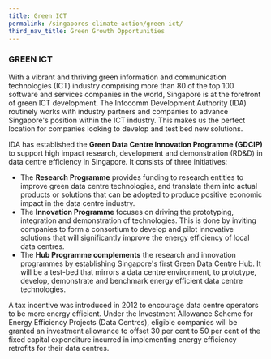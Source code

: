 ```yaml
---
title: Green ICT
permalink: /singapores-climate-action/green-ict/
third_nav_title: Green Growth Opportunities
---
```


### GREEN ICT

With a vibrant and thriving green information and communication technologies (ICT) industry comprising more than 80 of the top 100 software and services companies in the world, Singapore is at the forefront of green ICT development. The Infocomm Development Authority (IDA) routinely works with industry partners and companies to advance Singapore's position within the ICT industry. This makes us the perfect location for companies looking to develop and test bed new solutions.

IDA has established the **Green Data Centre Innovation Programme (GDCIP)** to support high impact research, development and demonstration (RD&D) in data centre efficiency in Singapore. It consists of three initiatives:

* The **Research Programme** provides funding to research entities to improve green data centre technologies, and translate them into actual products or solutions that can be adopted to produce positive economic impact in the data centre industry.  
* The **Innovation Programme** focuses on driving the prototyping, integration and demonstration of technologies. This is done by inviting companies to form a consortium to develop and pilot innovative solutions that will significantly improve the energy efficiency of local data centres.  
* The **Hub Programme complements** the research and innovation programmes by establishing Singapore's first Green Data Centre Hub. It will be a test-bed that mirrors a data centre environment, to prototype, develop, demonstrate and benchmark energy efficient data centre technologies.

A tax incentive was introduced in 2012 to encourage data centre operators to be more energy efficient. Under the Investment Allowance Scheme for Energy Efficiency Projects (Data Centres), eligible companies will be granted an investment allowance to offset 30 per cent to 50 per cent of the fixed capital expenditure incurred in implementing energy efficiency retrofits for their data centres.